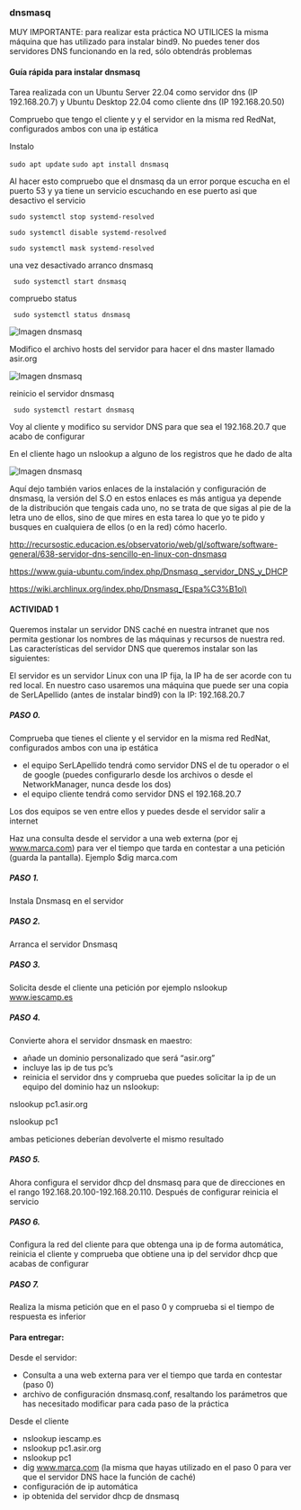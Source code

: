 ### dnsmasq
MUY IMPORTANTE: para realizar esta práctica NO UTILICES la misma máquina que has utilizado para instalar bind9. No puedes tener dos servidores DNS funcionando en la red, sólo obtendrás problemas
#### Guía rápida para instalar dnsmasq
Tarea realizada con un Ubuntu Server 22.04 como servidor dns (IP 192.168.20.7) y Ubuntu Desktop 22.04 como cliente dns (IP 192.168.20.50)

Compruebo que tengo el cliente y y el servidor en la misma red RedNat, configurados ambos con una ip estática

Instalo

```sudo apt update```
```sudo apt install dnsmasq```

Al hacer esto compruebo que el dnsmasq da un error porque escucha en el puerto 53 y ya tiene un servicio escuchando en ese puerto asi que desactivo el servicio

```sudo systemctl stop systemd-resolved```

```sudo systemctl disable systemd-resolved```

```sudo systemctl mask systemd-resolved```

una vez desactivado arranco dnsmasq

``` sudo systemctl start dnsmasq```

compruebo status

``` sudo systemctl status dnsmasq```

![Imagen dnsmasq](/img/dnsmasq1.png)

Modifico el archivo hosts del servidor para hacer el dns master llamado asir.org

![Imagen dnsmasq](/img/dnsmasq2.png)

reinicio el servidor dnsmasq

``` sudo systemctl restart dnsmasq```

Voy al cliente y modifico su servidor DNS para que sea el 192.168.20.7 que acabo de configurar

En el cliente hago un nslookup a alguno de los registros que he dado de alta

![Imagen dnsmasq](/img/dnsmasq3.png)

Aquí dejo también varios enlaces de la instalación y configuración de dnsmasq, la versión del S.O en estos enlaces es más antigua ya depende de la distribución que tengais cada uno, no se trata de que sigas al pie de la letra uno de ellos, sino de que mires en esta tarea lo que yo te pido y busques en cualquiera de ellos (o en la red) cómo hacerlo.

http://recursostic.educacion.es/observatorio/web/gl/software/software-general/638-servidor-dns-sencillo-en-linux-con-dnsmasq

https://www.guia-ubuntu.com/index.php/Dnsmasq,_servidor_DNS_y_DHCP

https://wiki.archlinux.org/index.php/Dnsmasq_(Espa%C3%B1ol)

#### ACTIVIDAD 1

Queremos instalar un servidor DNS caché en nuestra intranet que nos permita gestionar los nombres de las máquinas y recursos de nuestra red. Las características del servidor DNS que queremos instalar son las siguientes:

El servidor es un servidor Linux con una IP fija, la IP ha de ser acorde con tu red local. En nuestro caso usaremos una máquina que puede ser una copia de SerLApellido (antes de instalar bind9) con la IP: 192.168.20.7

##### PASO 0.

Comprueba que tienes el cliente y el servidor en la misma red RedNat, configurados ambos con una ip estática
- el equipo SerLApellido tendrá como servidor DNS el de tu operador o el de google (puedes configurarlo desde los archivos o desde el NetworkManager, nunca desde los dos)
- el equipo cliente tendrá como servidor DNS el 192.168.20.7

Los dos equipos se ven entre ellos y puedes desde el servidor salir a internet

Haz una consulta desde el servidor a una web externa (por ej www.marca.com) para ver el tiempo que tarda en contestar a una petición (guarda la pantalla). Ejemplo $dig marca.com

##### PASO 1.
Instala Dnsmasq en el servidor

##### PASO 2.
Arranca el servidor Dnsmasq

##### PASO 3.
Solicita desde el cliente una petición por ejemplo nslookup www.iescamp.es

##### PASO 4.
Convierte ahora el servidor dnsmask en maestro:

- añade un dominio personalizado que será “asir.org”
- incluye las ip de tus pc’s
- reinicia el servidor dns y comprueba que puedes solicitar la ip de un equipo del dominio haz un nslookup:

nslookup pc1.asir.org

nslookup pc1

ambas peticiones deberían devolverte el mismo resultado

##### PASO 5.
Ahora configura el servidor dhcp del dnsmasq para que de direcciones en el rango 192.168.20.100-192.168.20.110. Después de configurar reinicia el servicio

##### PASO 6.
Configura la red del cliente para que obtenga una ip de forma automática, reinicia el cliente y comprueba que obtiene una ip del servidor dhcp que acabas de configurar

##### PASO 7.
Realiza la misma petición que en el paso 0 y comprueba si el tiempo de respuesta es inferior

#### Para entregar:

Desde el servidor:

- Consulta a una web externa para ver el tiempo que tarda en contestar (paso 0)
- archivo de configuración dnsmasq.conf, resaltando los parámetros que has necesitado modificar para cada paso de la práctica

Desde el cliente

- nslookup iescamp.es
- nslookup pc1.asir.org
- nslookup pc1
- dig www.marca.com (la misma que hayas utilizado en el paso 0 para ver que el servidor DNS hace la función de caché)
- configuración de ip automática
- ip obtenida del servidor dhcp de dnsmasq
